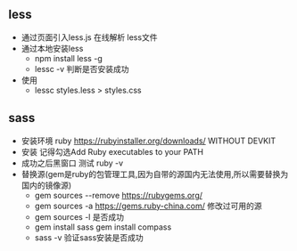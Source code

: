 ## less

+ 通过页面引入less.js 在线解析 less文件
+ 通过本地安装less
	- npm  install less -g
	- lessc -v   判断是否安装成功
+ 使用
	- lessc styles.less > styles.css


## sass

+ 安装环境  ruby https://rubyinstaller.org/downloads/   WITHOUT DEVKIT
+ 安装 记得勾选Add Ruby executables to your PATH
+ 成功之后黑窗口 测试 ruby -v
+ 替换源(gem是ruby的包管理工具,因为自带的源国内无法使用,所以需要替换为国内的镜像源)
	- gem sources --remove https://rubygems.org/
	- gem sources -a https://gems.ruby-china.com/    修改过可用的源
	- gem sources -l   是否成功
	- gem install sass   gem install compass
	- sass -v  验证sass安装是否成功
